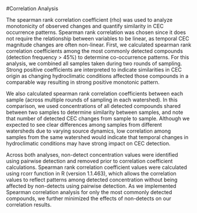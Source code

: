 #Correlation Analysis

The spearman rank correlation coefficient (rho) was used to analyze monotonicity of observed changes and quantify similarity in CEC occurrence patterns. Spearman rank 
correlation was chosen since it does not require the relationship between variables to be linear, as temporal CEC magnitude changes are often non-linear. First, we 
calculated spearman rank correlation coefficients among the most commonly detected compounds (detection frequency > 45%) to determine co-occurrence patterns. For this 
analysis, we combined all samples taken during two rounds of sampling. Strong positive coefficients are interpreted to indicate similarities in CEC origin as changing 
hydroclimatic conditions affected those compounds in a comparable way resulting in strong positive monotonic pattern.

We also calculated spearman rank correlation coefficients between each sample (across multiple rounds of sampling in each watershed). In this comparison, we used 
concentrations of all detected compounds shared between two samples to determine similarity between samples, and note that number of detected CEC changes from sample 
to sample. Although we expected to see clear differences among samples from different watersheds due to varying source dynamics, low correlation among samples from the 
same watershed would indicate that temporal changes in hydroclimatic conditions may have strong impact on CEC detection.  

Across both analyses, non-detect concentration values were identified using pairwise detection and removed prior to correlation coefficient calculations. Spearman 
rank correlation coefficient values were calculated using rcorr function in R (version 1.1.463), which allows the correlation values to reflect patterns among detected 
concentration without being affected by non-detects using pairwise detection. As we implemented Spearman correlation analysis for only the most commonly detected 
compounds, we further minimized the effects of non-detects on our correlation results. 
